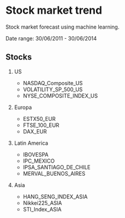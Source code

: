 Stock market trend
==================

Stock market forecast using machine learning.

Date range: 30/06/2011 - 30/06/2014

## Stocks

1. US
	* NASDAQ_Composite_US
	* VOLATILITY_SP_500_US
	* NYSE_COMPOSITE_INDEX_US

2. Europa
	* ESTX50_EUR
	* FTSE_100_EUR
	* DAX_EUR

3. Latin America
	* IBOVESPA
	* IPC_MEXICO
	* IPSA_SANTIAGO_DE_CHILE
	* MERVAL_BUENOS_AIRES

4. Asia
	* HANG_SENG_INDEX_ASIA
	* Nikkei225_ASIA
	* STI_Index_ASIA
